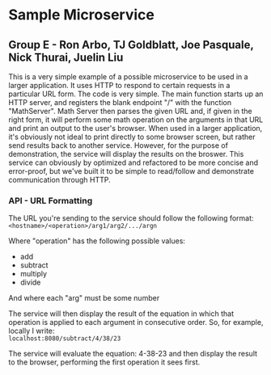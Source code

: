 # Sample Microservice

## Group E - Ron Arbo, TJ Goldblatt, Joe Pasquale, Nick Thurai, Juelin Liu

This is a very simple example of a possible microservice to be used in a larger application. It uses HTTP to respond to certain requests in a particular URL form. The code is very simple. The main function starts up an HTTP server, and registers the blank endpoint "/" with the function "MathServer". Math Server then parses the given URL and, if given in the right form, it will perform some math operation on the arguments in that URL and print an output to the user's browser. When used in a larger application, it's obviously not ideal to print directly to some browser screen, but rather send results back to another service. However, for the purpose of demonstration, the service will display the results on the broswer. This service can obviously by optimized and refactored to be more concise and error-proof, but we've built it to be simple to read/follow and demonstrate communication through HTTP.

### API - URL Formatting
The URL you're sending to the service should follow the following format:  
`
<hostname>/<operation>/arg1/arg2/.../argn  
`

Where "operation" has the following possible values:
- add
- subtract
- multiply
- divide

And where each "arg" must be some number

The service will then display the result of the equation in which that operation is applied to each argument in consecutive order. So, for example, locally I write:  
`
localhost:8080/subtract/4/38/23
`

The service will evaluate the equation: 4-38-23 and then display the result to the browser, performing the first operation it sees first.
